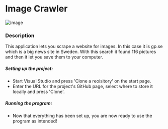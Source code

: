 # Image Crawler
![image](https://user-images.githubusercontent.com/58398343/112663319-f85c5900-8e58-11eb-9061-3a16dabd51a2.png)
### Description

This application lets you scrape a website for images. In this case it is gp.se which is a big news site in Sweden.
With this search it found 116 pictures and then it let you save them to your computer.

##### Setting up the project:
* Start Visual Studio and press 'Clone a reoisitory' on the start page.
* Enter the URL for the project's GitHub page, select where to store it locally and press 'Clone'.

##### Running the program:
* Now that everything has been set up, you are now ready to use the program as intended!

